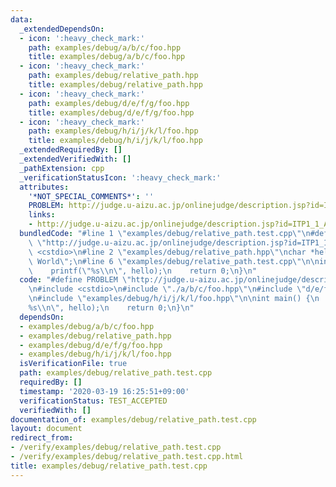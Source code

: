 ```yaml
---
data:
  _extendedDependsOn:
  - icon: ':heavy_check_mark:'
    path: examples/debug/a/b/c/foo.hpp
    title: examples/debug/a/b/c/foo.hpp
  - icon: ':heavy_check_mark:'
    path: examples/debug/relative_path.hpp
    title: examples/debug/relative_path.hpp
  - icon: ':heavy_check_mark:'
    path: examples/debug/d/e/f/g/foo.hpp
    title: examples/debug/d/e/f/g/foo.hpp
  - icon: ':heavy_check_mark:'
    path: examples/debug/h/i/j/k/l/foo.hpp
    title: examples/debug/h/i/j/k/l/foo.hpp
  _extendedRequiredBy: []
  _extendedVerifiedWith: []
  _pathExtension: cpp
  _verificationStatusIcon: ':heavy_check_mark:'
  attributes:
    '*NOT_SPECIAL_COMMENTS*': ''
    PROBLEM: http://judge.u-aizu.ac.jp/onlinejudge/description.jsp?id=ITP1_1_A
    links:
    - http://judge.u-aizu.ac.jp/onlinejudge/description.jsp?id=ITP1_1_A
  bundledCode: "#line 1 \"examples/debug/relative_path.test.cpp\"\n#define PROBLEM\
    \ \"http://judge.u-aizu.ac.jp/onlinejudge/description.jsp?id=ITP1_1_A\"\n#include\
    \ <cstdio>\n#line 2 \"examples/debug/relative_path.hpp\"\nchar *hello = \"Hello\
    \ World\";\n#line 6 \"examples/debug/relative_path.test.cpp\"\n\nint main() {\n\
    \    printf(\"%s\\n\", hello);\n    return 0;\n}\n"
  code: "#define PROBLEM \"http://judge.u-aizu.ac.jp/onlinejudge/description.jsp?id=ITP1_1_A\"\
    \n#include <cstdio>\n#include \"./a/b/c/foo.hpp\"\n#include \"d/e/f/g/foo.hpp\"\
    \n#include \"examples/debug/h/i/j/k/l/foo.hpp\"\n\nint main() {\n    printf(\"\
    %s\\n\", hello);\n    return 0;\n}\n"
  dependsOn:
  - examples/debug/a/b/c/foo.hpp
  - examples/debug/relative_path.hpp
  - examples/debug/d/e/f/g/foo.hpp
  - examples/debug/h/i/j/k/l/foo.hpp
  isVerificationFile: true
  path: examples/debug/relative_path.test.cpp
  requiredBy: []
  timestamp: '2020-03-19 16:25:51+09:00'
  verificationStatus: TEST_ACCEPTED
  verifiedWith: []
documentation_of: examples/debug/relative_path.test.cpp
layout: document
redirect_from:
- /verify/examples/debug/relative_path.test.cpp
- /verify/examples/debug/relative_path.test.cpp.html
title: examples/debug/relative_path.test.cpp
---
```

